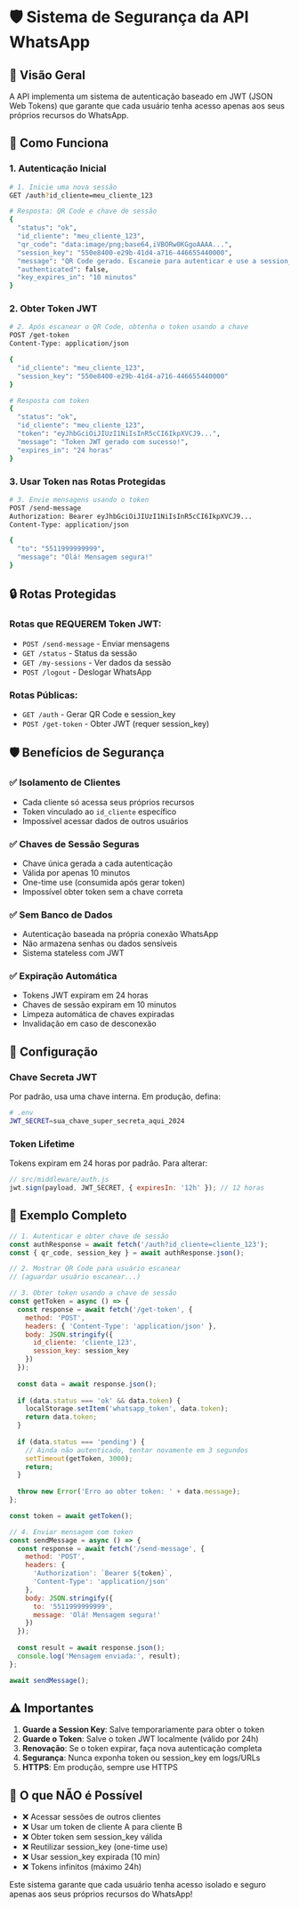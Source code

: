 # 🛡️ Sistema de Segurança da API WhatsApp

## 🔐 Visão Geral

A API implementa um sistema de autenticação baseado em JWT (JSON Web Tokens) que garante que cada usuário tenha acesso apenas aos seus próprios recursos do WhatsApp.

## 🚀 Como Funciona

### 1. Autenticação Inicial
```bash
# 1. Inicie uma nova sessão
GET /auth?id_cliente=meu_cliente_123

# Resposta: QR Code e chave de sessão
{
  "status": "ok",
  "id_cliente": "meu_cliente_123",
  "qr_code": "data:image/png;base64,iVBORw0KGgoAAAA...",
  "session_key": "550e8400-e29b-41d4-a716-446655440000",
  "message": "QR Code gerado. Escaneie para autenticar e use a session_key para obter o token JWT.",
  "authenticated": false,
  "key_expires_in": "10 minutos"
}
```

### 2. Obter Token JWT
```bash
# 2. Após escanear o QR Code, obtenha o token usando a chave
POST /get-token
Content-Type: application/json

{
  "id_cliente": "meu_cliente_123",
  "session_key": "550e8400-e29b-41d4-a716-446655440000"
}

# Resposta com token
{
  "status": "ok",
  "id_cliente": "meu_cliente_123",
  "token": "eyJhbGciOiJIUzI1NiIsInR5cCI6IkpXVCJ9...",
  "message": "Token JWT gerado com sucesso!",
  "expires_in": "24 horas"
}
```

### 3. Usar Token nas Rotas Protegidas
```bash
# 3. Envie mensagens usando o token
POST /send-message
Authorization: Bearer eyJhbGciOiJIUzI1NiIsInR5cCI6IkpXVCJ9...
Content-Type: application/json

{
  "to": "5511999999999",
  "message": "Olá! Mensagem segura!"
}
```

## 🔒 Rotas Protegidas

### Rotas que REQUEREM Token JWT:
- `POST /send-message` - Enviar mensagens
- `GET /status` - Status da sessão
- `GET /my-sessions` - Ver dados da sessão
- `POST /logout` - Deslogar WhatsApp

### Rotas Públicas:
- `GET /auth` - Gerar QR Code e session_key
- `POST /get-token` - Obter JWT (requer session_key)

## 🛡️ Benefícios de Segurança

### ✅ Isolamento de Clientes
- Cada cliente só acessa seus próprios recursos
- Token vinculado ao `id_cliente` específico
- Impossível acessar dados de outros usuários

### ✅ Chaves de Sessão Seguras
- Chave única gerada a cada autenticação
- Válida por apenas 10 minutos
- One-time use (consumida após gerar token)
- Impossível obter token sem a chave correta

### ✅ Sem Banco de Dados
- Autenticação baseada na própria conexão WhatsApp
- Não armazena senhas ou dados sensíveis
- Sistema stateless com JWT

### ✅ Expiração Automática
- Tokens JWT expiram em 24 horas
- Chaves de sessão expiram em 10 minutos
- Limpeza automática de chaves expiradas
- Invalidação em caso de desconexão

## 🔧 Configuração

### Chave Secreta JWT
Por padrão, usa uma chave interna. Em produção, defina:

```bash
# .env
JWT_SECRET=sua_chave_super_secreta_aqui_2024
```

### Token Lifetime
Tokens expiram em 24 horas por padrão. Para alterar:

```javascript
// src/middleware/auth.js
jwt.sign(payload, JWT_SECRET, { expiresIn: '12h' }); // 12 horas
```

## 📱 Exemplo Completo

```javascript
// 1. Autenticar e obter chave de sessão
const authResponse = await fetch('/auth?id_cliente=cliente_123');
const { qr_code, session_key } = await authResponse.json();

// 2. Mostrar QR Code para usuário escanear
// (aguardar usuário escanear...)

// 3. Obter token usando a chave de sessão
const getToken = async () => {
  const response = await fetch('/get-token', {
    method: 'POST',
    headers: { 'Content-Type': 'application/json' },
    body: JSON.stringify({
      id_cliente: 'cliente_123',
      session_key: session_key
    })
  });
  
  const data = await response.json();
  
  if (data.status === 'ok' && data.token) {
    localStorage.setItem('whatsapp_token', data.token);
    return data.token;
  }
  
  if (data.status === 'pending') {
    // Ainda não autenticado, tentar novamente em 3 segundos
    setTimeout(getToken, 3000);
    return;
  }
  
  throw new Error('Erro ao obter token: ' + data.message);
};

const token = await getToken();

// 4. Enviar mensagem com token
const sendMessage = async () => {
  const response = await fetch('/send-message', {
    method: 'POST',
    headers: {
      'Authorization': `Bearer ${token}`,
      'Content-Type': 'application/json'
    },
    body: JSON.stringify({
      to: '5511999999999',
      message: 'Olá! Mensagem segura!'
    })
  });
  
  const result = await response.json();
  console.log('Mensagem enviada:', result);
};

await sendMessage();
```

## ⚠️ Importantes

1. **Guarde a Session Key**: Salve temporariamente para obter o token
2. **Guarde o Token**: Salve o token JWT localmente (válido por 24h)
3. **Renovação**: Se o token expirar, faça nova autenticação completa
4. **Segurança**: Nunca exponha token ou session_key em logs/URLs
5. **HTTPS**: Em produção, sempre use HTTPS

## 🚫 O que NÃO é Possível

- ❌ Acessar sessões de outros clientes
- ❌ Usar um token de cliente A para cliente B  
- ❌ Obter token sem session_key válida
- ❌ Reutilizar session_key (one-time use)
- ❌ Usar session_key expirada (10 min)
- ❌ Tokens infinitos (máximo 24h)

Este sistema garante que cada usuário tenha acesso isolado e seguro apenas aos seus próprios recursos do WhatsApp!
